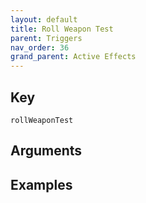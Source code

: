 ```yaml
---
layout: default
title: Roll Weapon Test
parent: Triggers
nav_order: 36
grand_parent: Active Effects
---
```

## Key

`rollWeaponTest`

## Arguments 

## Examples

